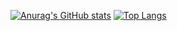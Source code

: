 [![Anurag's GitHub stats](https://github-readme-stats.vercel.app/api?username=n624-dev)](https://github.com/anuraghazra/github-readme-stats)
[![Top Langs](https://github-readme-stats.vercel.app/api/top-langs/?username=n624-dev)](https://github.com/anuraghazra/github-readme-stats)
